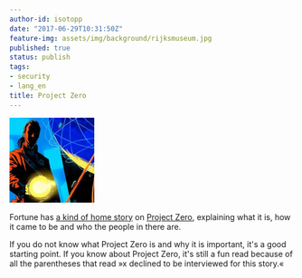 ```yaml
---
author-id: isotopp
date: "2017-06-29T10:31:50Z"
feature-img: assets/img/background/rijksmuseum.jpg
published: true
status: publish
tags:
- security
- lang_en
title: Project Zero
---
```

[![](/uploads/2017/06/zer_google_project_zero-150x150.jpg)](http://fortune.com/2017/06/23/google-project-zero-hacker-swat-team/)

Fortune has [a kind of home story](http://fortune.com/2017/06/23/google-project-zero-hacker-swat-team/)
on [Project Zero](https://googleprojectzero.blogspot.nl/), explaining what
it is, how it came to be and who the people in there are. 

If you do not know what Project Zero is and why it is important, it's a good
starting point. If you know about Project Zero, it's still a fun read
because of all the parentheses that read »x declined to be interviewed for
this story.«
